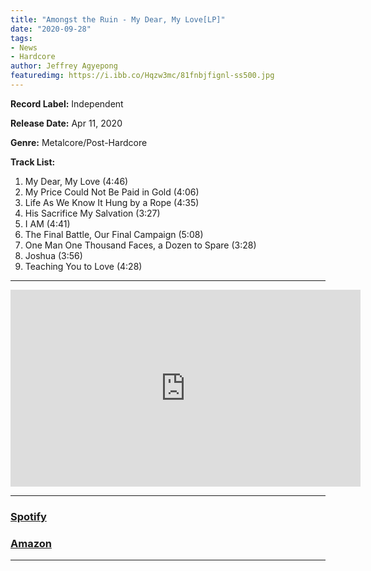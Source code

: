 ```yaml
---
title: "Amongst the Ruin - My Dear, My Love[LP]"
date: "2020-09-28"
tags:
- News
- Hardcore
author: Jeffrey Agyepong
featuredimg: https://i.ibb.co/Hqzw3mc/81fnbjfignl-ss500.jpg
---
```


**Record Label:** Independent

**Release Date:** Apr 11, 2020

**Genre:** Metalcore/Post-Hardcore

**Track List:** 

1. My Dear, My Love (4:46)
2. My Price Could Not Be Paid in Gold (4:06)
3. Life As We Know It Hung by a Rope (4:35)
4. His Sacrifice My Salvation (3:27)
5. I AM (4:41)
6. The Final Battle, Our Final Campaign (5:08)
7. One Man One Thousand Faces, a Dozen to Spare (3:28)
8. Joshua (3:56)
9. Teaching You to Love (4:28)

* * *

<div class="video-container">
    <iframe src="https://www.youtube.com/embed/TFNLIcA2ESE" width="560" height="315" frameborder="0"></iframe></div>

* * *

### [Spotify](https://l.facebook.com/l.php?u=https%3A%2F%2Fopen.spotify.com%2Fartist%2F1dgFzNJw6ItMYsuUckkRxX%3Fsi%3DYh1Plk4MQ1er64ZtEXnAAA%26fbclid%3DIwAR1SHs5i-m3m7p2sGMD-6BuP1UM9yzQwA2JGCsiIO-R8IxSiJxVsj8j62kU&h=AT1TTdyBe3GiGSCfyuCerxIgWaTlnUW0Q_yTZcfjt2Z8Hf7rURk1cP1TGAKy2kwAREgIeAt4tRbey0wl5jtPY94tKWQT51CeW7u5lU7NC3_wAISikfhE6XIqBDU8UJacaabG)

### [Amazon](https://www.amazon.com/gp/product/B086RTQYJ5/ref=dm_ws_sp_ps_dp)

* * *
